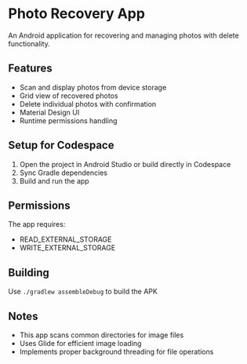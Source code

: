 # Photo Recovery App

An Android application for recovering and managing photos with delete functionality.

## Features
- Scan and display photos from device storage
- Grid view of recovered photos
- Delete individual photos with confirmation
- Material Design UI
- Runtime permissions handling

## Setup for Codespace
1. Open the project in Android Studio or build directly in Codespace
2. Sync Gradle dependencies
3. Build and run the app

## Permissions
The app requires:
- READ_EXTERNAL_STORAGE
- WRITE_EXTERNAL_STORAGE

## Building
Use `./gradlew assembleDebug` to build the APK

## Notes
- This app scans common directories for image files
- Uses Glide for efficient image loading
- Implements proper background threading for file operations
